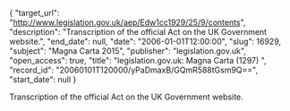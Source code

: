 {
  "target_url": "http://www.legislation.gov.uk/aep/Edw1cc1929/25/9/contents", 
  "description": "Transcription of the official Act on the UK Government website.", 
  "end_date": null, 
  "date": "2006-01-01T12:00:00", 
  "slug": 16929, 
  "subject": "Magna Carta 2015", 
  "publisher": "legislation.gov.uk", 
  "open_access": true, 
  "title": "legislation.gov.uk: Magna Carta (1297) ", 
  "record_id": "20060101T120000/yPaDmaxB/GQmR588tGsm9Q==", 
  "start_date": null
}

Transcription of the official Act on the UK Government website.